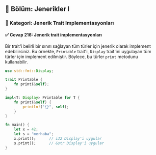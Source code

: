 ## 📘 Bölüm: Jenerikler I  
### 🔹 Kategori: Jenerik Trait Implementasyonları  
#### ✅ Cevap 216: Jenerik trait implementasyonları

Bir trait'i belirli bir sınırı sağlayan tüm türler için jenerik olarak implement edebilirsiniz. Bu örnekte, `Printable` trait'i, `Display` trait'ini uygulayan tüm türler için implement edilmiştir. Böylece, bu türler `print` metodunu kullanabilir.

```rust
use std::fmt::Display;

trait Printable {
    fn print(&self);
}

impl<T: Display> Printable for T {
    fn print(&self) {
        println!("{}", self);
    }
}

fn main() {
    let x = 42;
    let s = "merhaba";
    x.print();      // i32 Display'i uygular
    s.print();      // &str Display'i uygular
}
```
